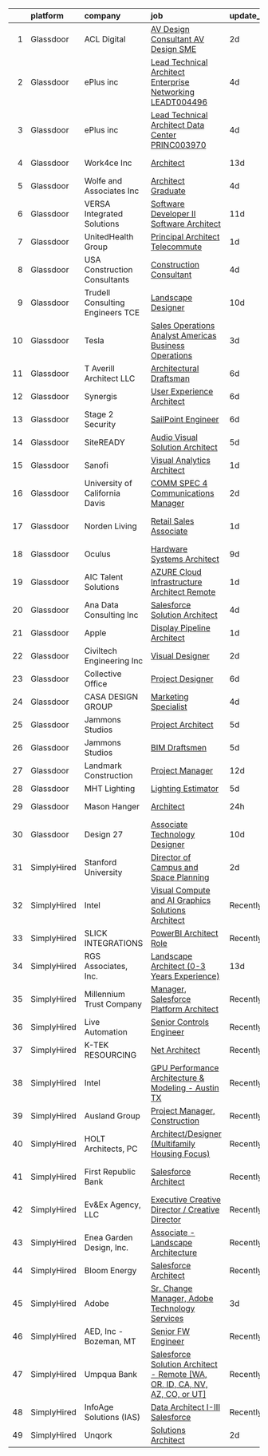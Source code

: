 

|    | platform    | company                            | job                                                                                                                                                                                                                                                                                                                                                                                                                                                                                                                                                                                                                                                                                                                                                                                                                                                                                                                                                                                                                                                                                                                                                                                                                                                                                                                                                                                                                                                                          | update_time   | location                 |
|---:|:------------|:-----------------------------------|:-----------------------------------------------------------------------------------------------------------------------------------------------------------------------------------------------------------------------------------------------------------------------------------------------------------------------------------------------------------------------------------------------------------------------------------------------------------------------------------------------------------------------------------------------------------------------------------------------------------------------------------------------------------------------------------------------------------------------------------------------------------------------------------------------------------------------------------------------------------------------------------------------------------------------------------------------------------------------------------------------------------------------------------------------------------------------------------------------------------------------------------------------------------------------------------------------------------------------------------------------------------------------------------------------------------------------------------------------------------------------------------------------------------------------------------------------------------------------------|:--------------|:-------------------------|
|  1 | Glassdoor   | ACL Digital                        | [AV Design Consultant  AV Design SME](https://www.glassdoor.com/partner/jobListing.htm?pos=128&ao=1110586&s=58&guid=0000018378ac3891b6c5d2a4473a7402&src=GD_JOB_AD&t=SR&vt=w&ea=1&cs=1_2d804228&cb=1664176896750&jobListingId=1008158790257&cpc=654405A9B1E0A9F5&jrtk=3-0-1gdsaoeaukhp8801-1gdsaoebhii2p800-a48b8f7bf8cb108b--6NYlbfkN0Aba5oU64R_O9Kj8y6RMdSSFXuPwn88DcWu9IRDlipDHjxHIIFB0atBqVJ04z1yB3_C10UmKn5Ns-jDGfQnqMmqUtFNsTbJoB8QM0kjbjP72P7jMGWB7mso9QClmPxjJVpHP1iyI8aEl1cFDRyl4aGzF44idyoLwrQT8_S44YhgNWiRA-zJJN23qLWLgcG3DkKKU6970KpA-L2xjX3ZwNLeEkttkU1f2ExHlB6Naz4q6FyJX3bXt3t3V3IY8R3qvokMdWeFGCv9blMlrdi23NRiGfk7JLfW8lqKDf3dZDRJ0LKpHHQpR3-Dc8t1qKjbl7pPbcxpQ2663NKfjd-ftSnk5NP3ZbOdz3Wia2FHL1o-94nJGSMtMSI0OMcvT8z-fOlbOZnjCtIcmUnf3sntHTtTaJJEqfuPsFnJCdwmqowYtkPlqEzpfKiN7pC9kiAMjLqUHAA1wL5yqH3zA9bDwxouPnFBqiCmrpPLL5ErmfiTSwc4l2QbTnZVNAiFW_ENuhs-zb4trzLkOjZCc1X5BJY2)                                                                                                                                                                                                                                                                                                                                                                                                                                                                                                                                                                               | 2d            | Remote                   |
|  2 | Glassdoor   | ePlus inc                          | [Lead Technical Architect  Enterprise Networking    LEADT004496](https://www.glassdoor.com/partner/jobListing.htm?pos=127&ao=1110586&s=58&guid=0000018378ac3891b6c5d2a4473a7402&src=GD_JOB_AD&t=SR&vt=w&ea=1&cs=1_ddc3ecb4&cb=1664176896750&jobListingId=1008153965533&cpc=6FC5BA77C9A4CD78&jrtk=3-0-1gdsaoeaukhp8801-1gdsaoebhii2p800-c379d915d9765abf--6NYlbfkN0B4q5ZfxtiYuHthRCrlNTaH3IgnRrb9iipLWN6eJD-7mZ_ik5fnnuNKhefJl6Hd362-wKnzanGuGDCmAijqQ0cNMfGLEgjMczHvvvBaXhfQHNFH4cTiic5SvmK8aNDVT-dHBBaFmB8eUs45zluyZ1CevAUtHbfLYB8RPGXse5guVAlLl_4ekojHZzMdxUsB1GUtGi-7JrL3s3ANmbAY2ZE_L65ryn4Kz4CTf9zLdB9UNaC4sGfmQcxBc5bKFeHnOISQNNsnx-R4JAIMLTnsYaE3vGmIVeUzi_bR_q0-zcgy5u8uoXue9p9CPAgsiWS9QClWwU5IyKaMRJGozfGbJ3DkB-MyEajEymv0DoJTnGloF1KIxfMR7WezkXqklkePnnp-OkCGFJyw-uznbg-HP00MA_EuecZAZKbhPuzIHS_kVkB_e5jGrFbTX6Q1WwKBs7CIfTp20I2Tt0tHTtTyFnJbc5YPcBbYsOaEFUBAbd6UnG3GcAs10oxxqr0AmpDuVGVjR6eTwA8Fe2qt6KzpoGBJQb00G6Qt8diL916xLpLvckIAjaLExyUxs6nT5qLB9LhMaLvb4IIQKxd-lRyUprQ5)                                                                                                                                                                                                                                                                                                                                                                                                                                                                                    | 4d            | Remote                   |
|  3 | Glassdoor   | ePlus inc                          | [Lead Technical Architect  Data Center    PRINC003970](https://www.glassdoor.com/partner/jobListing.htm?pos=125&ao=1110586&s=58&guid=0000018378ac3891b6c5d2a4473a7402&src=GD_JOB_AD&t=SR&vt=w&ea=1&cs=1_96716d53&cb=1664176896750&jobListingId=1008153969046&cpc=451933188B21919D&jrtk=3-0-1gdsaoeaukhp8801-1gdsaoebhii2p800-7cae83411317af1f--6NYlbfkN0B4q5ZfxtiYuHthRCrlNTaH3IgnRrb9iipLWN6eJD-7mZ_ik5fnnuNKhefJl6Hd362-wKnzanGuGAgmA98uM-bnjRFgf1a3sgbpmJVUcJpSgA5Z313VRrElYdsoZo1nSQjsJVlv1GMmpLHLByR3kx2JC3y-47lcPi6EemqoFpQ_OSMudgYAUQW_2g0_pJERq_AGrVQp3PX0Tf61vEw5vPZzAUXxm7czHawg3RYJAMEDj2MPnWdYuMduFeG150VafFfWJiG6_J1PK-AtZpg0f_7QEJ-SqkY-FF5A3usRNZjhDSYFDwj3Av5fJPrykcuwKA6PWNeFQkowHU3z9FaP3o1pvuEascVfW25OSQhfZP7MOI5szts9guuqZDW8Q06o4oYe0hWwI7F6g2kJlBWG7_9RqsckvR8-NoR9JVCPE-Z6rAExagpxLK7Xp7DiTea_pAEZWbx3T4XY49snmV6CrSijFfoeKLPR2XWGQxhsFZkDjfe1e1WANzeGiTTXucIeYZLMajhxllRZPx0QWflRJb6_bbhwJmznzrIKKEv2oQeKYxZFMjGbmqa0NK7UjXUqTQQiiGx4se6wJw%3D%3D)                                                                                                                                                                                                                                                                                                                                                                                                                                                                                                  | 4d            | Remote                   |
|  4 | Glassdoor   | Work4ce Inc                        | [Architect](https://www.glassdoor.com/partner/jobListing.htm?pos=105&ao=1110586&s=58&guid=0000018378ac3891b6c5d2a4473a7402&src=GD_JOB_AD&t=SR&vt=w&ea=1&cs=1_bcb864b6&cb=1664176896747&jobListingId=1008133995589&cpc=DB9C765A2BD84098&jrtk=3-0-1gdsaoeaukhp8801-1gdsaoebhii2p800-496449f6b3852827--6NYlbfkN0A9PPlI9x3VLA7Ig9DMYQv8oZV6AhUmXfwocfR2_GxsGThVy1rJv4gTc8G3n1YYfXR9Lmap99H4OFAMXtfgEU4HIVDL6EJJq36PjgPXY6250pyi5nhVYbH3vbIjMRkN8fGaukNj6jEv7T7SA-06DIU2ipjjLO_n5FPzP4Iml4pQA_gEVbY_xt5f9rQ0wJSLnAP3-OR_vLYNjFu8C1aQW49IKzbABzLK17QO-goJRfy0RQ_L0qHaDLZ-QgsusOubGlHAcWTt4J-00-RJVEhROsK63_cH0vurQr5hJTMNEikYxjcQ62Kcv_VeRpcVWv7E6JjeM7KUz7h-GGao2OsOMJAVQcFemm4r6gY6PjwR_bYJ3NCfLf4WtGE61vHhYfENo0EV6I7JY33NLPxYERgMScQGaBDr9HdR6RXOxVTRKQMiDm-Lk2RGMxA7js5awL8RWmFrHgx-cpBKdZbMG14a1c6h_DNPRdFhIeQ8XwFXTvAiuqEUZsuBTtDjeG9YrGo1NUwyy1sZE7zuww%3D%3D)                                                                                                                                                                                                                                                                                                                                                                                                                                                                                                                                                                                                             | 13d           | Georgetown, KY           |
|  5 | Glassdoor   | Wolfe and Associates  Inc          | [Architect Graduate](https://www.glassdoor.com/partner/jobListing.htm?pos=109&ao=1110586&s=58&guid=0000018378ac3891b6c5d2a4473a7402&src=GD_JOB_AD&t=SR&vt=w&ea=1&cs=1_1cb76f1a&cb=1664176896748&jobListingId=1008154474786&cpc=AD83F33F617EC596&jrtk=3-0-1gdsaoeaukhp8801-1gdsaoebhii2p800-34ea176248ac4f1a--6NYlbfkN0DSuD1-i6yOw0A_spq0-wUw3pG4wGEpwghfMfT3FNG6r9av4v2MNC0Ecwcxp_prGNIGBXOiz6RfGdMmgJK0YlNIvrYD4PuYzqhohxCMI72P9S9N31pSoJXeVeAM10v0R3baZ8M5C3dlqOl0xjXQmtgBREtEySAY3R7l419Bpbc8fLYnmgPpTk2PAsvnCsTWHn9C7o6q_e59vG6ycx-Hk18D7s5iEd_gY6sxCyDHgGwgFiJvs4G4q8wDGB3I3k053KKAh3eRiMat5OfqZk5m7_1xb2qvDu2J103OjubS2nnoH8pu0dgfbXv5BHAp40AJmmoOH9rmlNK80j1eR8Ni5Fk_4LvvBh4wPjd4lC93zZhPV6Xizsl_iK2aoyawm_5YGlXHgRL_8nQEfuTqJtKh-dlQdNRtTRbVHksvZg4JtQqYTrfAyWyQuY3m8hhhGqCjNqla_oEy9524v-9HFXXw4oCKUzhPuG8HddPbgpTBLguzHd35mVsuMRQ7cQPDNL-95-1ViGK3SpE6BZMsaYTJFvvcL_62El7Cmwboss6OETpQk-7-1oTD6YlpBcGMjc6GDIPllXrUhdmWErR0WyFwiTmq)                                                                                                                                                                                                                                                                                                                                                                                                                                                                                                                                | 4d            | Fort Wayne, IN           |
|  6 | Glassdoor   | VERSA Integrated Solutions         | [Software Developer II Software Architect](https://www.glassdoor.com/partner/jobListing.htm?pos=107&ao=1110586&s=58&guid=0000018378ac3891b6c5d2a4473a7402&src=GD_JOB_AD&t=SR&vt=w&ea=1&cs=1_50e53cc0&cb=1664176896747&jobListingId=1008139704686&cpc=7B56092626AD5646&jrtk=3-0-1gdsaoeaukhp8801-1gdsaoebhii2p800-f7a690b0c55f8e08--6NYlbfkN0CWCJSGUIUF-Yq3qKQ8OSRXtWVl8quohR2ewVP8TxwXYnzP64Jjm1i8h0HojawBlrH8-lWzom0FH-EtFMCyIfeZ1mFJryghIDYDbarZcea4rUYywEjr9f5RmpiV-KZabtngfZzhoK5QDMSpAIwE7rsQIsghtLNVDoLTrlZ7ZutYllDcSKuO6mgBuiZYFYrEi7zB_wiGcXC26GqY7_XKSwjuyJJ1iutpiaqyE_D7qg0hqdx8WxvqqEHLWQPuv1q3glWEnpOUzWSyHQxYPv1QtOMyWSvwVCz8Dot8xaeFsy8UVpldEknZBStTMAWE-BchhROY_N3gr6aiUgnJlwMPDyQ3ELWJDi2H6XajR5oVfEslXfPkE4OwQZXf84A9w-NiiWhYgjbTVrbcoze_FvX-xglY7puv_Fy1Lv1yx92E-vP9aKMm1hsO0YuLHhPwjVHQuRdgP1ZgT7o7_SZQCE3rViA1N09xBbB58X2N6VZaHynbUQa84NlTmGpplN4lVawZtuM1jbZ6KmOUbZQGyKjZjfM82ltgs0ZbYQdi6SLZIrZgON7QF4zT7pil)                                                                                                                                                                                                                                                                                                                                                                                                                                                                                                                                          | 11d           | Remote                   |
|  7 | Glassdoor   | UnitedHealth Group                 | [Principal Architect   Telecommute](https://www.glassdoor.com/partner/jobListing.htm?pos=124&ao=1110586&s=58&guid=0000018378ac3891b6c5d2a4473a7402&src=GD_JOB_AD&t=SR&vt=w&cs=1_77909503&cb=1664176896750&jobListingId=1008159616811&cpc=0C139D4CAD5A6DB2&jrtk=3-0-1gdsaoeaukhp8801-1gdsaoebhii2p800-877df393bf5e367e--6NYlbfkN0C8O9VKdOj_1Zh75e9_CvYhSsWVxS1Pvi5WUWhsf4w7FOycHcR50Ta-CQORLM6vDVeFlQhssCxZzTGGn9Zkgnzj9iYp2xE--oKIkGsK20UA42z3p4PR9c_LCTIlCRMYSPEiZhqWrm5rFChrN168ht4kzu3WAsUTJO1pXdvO4baGMBd43LYgRb1KwuW7ZKXqIELKAbkhNH3P3PBdxfQJEQahUq6BfinEtk7UsRhGEDFS-b4sJYGE7Wy9tvm7geOOA82rF23dn3xY01TT6Bu_oaItOxxdpbAxBbPQxISXtCML9JU6fs9HJNG8sIVOKbRsZuuZuwbQEd93x06aVJNWRJ2zyZ3mX0x14iBLgu9H7CajdkbDs3FQMdy6yEkeD29WWTWzmDyK2XXHWX3cZjKoXqFV_RFIuR6C9-R0jAgHgIuwmaE_QjI75QdY4JJf-FhD9jg%3D)                                                                                                                                                                                                                                                                                                                                                                                                                                                                                                                                                                                                                                                                        | 1d            | San Antonio, TX          |
|  8 | Glassdoor   | USA Construction Consultants       | [Construction Consultant](https://www.glassdoor.com/partner/jobListing.htm?pos=112&ao=1110586&s=58&guid=0000018378ac3891b6c5d2a4473a7402&src=GD_JOB_AD&t=SR&vt=w&ea=1&cs=1_8c37378a&cb=1664176896748&jobListingId=1008153712359&cpc=8C48BB2340EE80D8&jrtk=3-0-1gdsaoeaukhp8801-1gdsaoebhii2p800-cf61dc46cf99062b--6NYlbfkN0Bi-g4OEguhQEx4pjzkmulzkFDPdVMQm6g82nLRMcVRUPhuZxF0TaNmBSyrJubvVa3C5hy29MJe5QY_ZbRSQ7szGBolHXM3F1-JGp8czO11Jj1HcOFzPBJt--CZSPsO019HnqETVnWW_d6uIAg4nlwd_HuNKrmtexMoMF3CcjceGtDeIXJP-63Br25FzO5WBgdQAwIevih7X34jsWBvdAaKukIq8FRf_cyIarLpHUJro_Wx__RWbFtQT0n0C06XJ3auy83dExbxtq3NnLh8hhaMYLG422LQqycOBg9iWh41hpuy05Wnky9sulV85k0ZYCzJSRTx89cRh2uNM7Epc7cy7f_4hqJ_g0y0GRys6ET74rwxX1jerxrNMwTKP2rj-OIXnUqIeVDvIYpUQKQ-RruMvweaGt1_MgrEkMBITMO3fAfmNAQ_n5T26p8kyG7G-bhkp402yEvlnSSCkvjz7M1ngTG2NvmUBNER0M8lRoo-EN6_-tTzGPZ3OASmZoeP2M_LtHxaPybDfrY5pfVDxPXN)                                                                                                                                                                                                                                                                                                                                                                                                                                                                                                                                                                                           | 4d            | Atlanta, GA              |
|  9 | Glassdoor   | Trudell Consulting Engineers   TCE | [Landscape Designer](https://www.glassdoor.com/partner/jobListing.htm?pos=108&ao=1110586&s=58&guid=0000018378ac3891b6c5d2a4473a7402&src=GD_JOB_AD&t=SR&vt=w&ea=1&cs=1_5d96014f&cb=1664176896748&jobListingId=1008142369340&cpc=D9A4E834C51D285C&jrtk=3-0-1gdsaoeaukhp8801-1gdsaoebhii2p800-da3a963567db25b6--6NYlbfkN0C0uQ_OjZBEbH8N9PhPzJ32-r2FN7T69ttLEYOL_7WIV3qgbQYcdIUtRDUjvujV99J2fJDUvExermgt_VOW089jXrm9tFNHhjipKLOifmjDVNOlV9v3m3FRHW5FANG62fjMTbai_Eih7934ObrRFmFkuZ7yx_TdaLc3epQcxXxK6ormf9q2q-p90LU4DXeH8PfvUFNbHIXDmA4XWj0n1MKB0LjI_wKWyVW488uvTDYM2J1J7sy04nd8a0mw0SvmX8wgZt07KadpO8tfHklDe-hEPBvhQr69p6WIEe15lLciAVwv5FKAJI8XlwQmDM1nUs-MD5euzw2R_WI3XCdj4hac2k70qIyTUxr6CU2XVnU9Co55Dhm3qOz3chnSGnVVMkkxkuKAquM2RkErHB6KNnZKQ4nx2S5sYHXZzL5IOUE17xosbcuCXO1zR0xYsYxVv46nnGl7VGvWc95poB54YXeovwLK6kuCByTBwMsNsOpqJbS1_yvvBaJoRsexy_SN-EkpNRr5Gw1RfA%3D%3D)                                                                                                                                                                                                                                                                                                                                                                                                                                                                                                                                                                                                    | 10d           | Williston, VT            |
| 10 | Glassdoor   | Tesla                              | [Sales Operations Analyst  Americas Business Operations](https://www.glassdoor.com/partner/jobListing.htm?pos=120&ao=1110586&s=58&guid=0000018378ac3891b6c5d2a4473a7402&src=GD_JOB_AD&t=SR&vt=w&cs=1_f79cd007&cb=1664176896749&jobListingId=1008157141184&cpc=2CAED5C921A5F994&jrtk=3-0-1gdsaoeaukhp8801-1gdsaoebhii2p800-836459d91c6adfdb--6NYlbfkN0BkX03mv_qGbDFMol2YHqLRvzzvm2LmpzMO_FcYL_FtJlnJTzsjtFTdelRG5HbGrIeCZP9oCSI6IrQcqH146vbUg6QJccheLNQmVLUrfksjTA3_DWVzDWNAYkY9TXvMSG5HxvKlNiGscIn2FVmvRaF1KD8fWrrtU6kKee3mgDkxytEA382aRW6unqnchbZv6gDara1JRX3cMMNBJDrOsJJwvN4OF8TmZtWghHZeVkU1F67OleHYNCckha2-vg0X1p4XiuB4vvg_lW-Oeu-Z4w22LBj8WzacPvEudVJpHmK7FzhgfEHdRSmmCHnYrlV6iEnt9V0Ems03r0Rxa_MlV-uzM5V51FJ0ZERp6dCW-g-5PPg4kabOaGKLeYT3rRn_5Kb0dSkOYzR8vW5t265VZ6BsOLBZyGJnjvkv7S6VjEMA0L-FuGeQjajfxCHMGgiH0AEd9Bty9Tia1Ul4d6pKR8cK5332AWRzNoemGx7G8UbJ-Zu6_9ZVkBl6Lpjt7Sznjvnkf8ssxA57bdAVLN2MtndG)                                                                                                                                                                                                                                                                                                                                                                                                                                                                                                                                                                 | 3d            | Draper, UT               |
| 11 | Glassdoor   | T  Averill Architect  LLC          | [Architectural Draftsman](https://www.glassdoor.com/partner/jobListing.htm?pos=116&ao=1110586&s=58&guid=0000018378ac3891b6c5d2a4473a7402&src=GD_JOB_AD&t=SR&vt=w&ea=1&cs=1_71495323&cb=1664176896749&jobListingId=1008148797349&cpc=71D4EE06E32D485A&jrtk=3-0-1gdsaoeaukhp8801-1gdsaoebhii2p800-4273ad695dd39f84--6NYlbfkN0DjL0Clq0lpCo2BXjTJa-CNZsdvZz9q1qumnKqgZruiX9qIWnTyeVuPLZT1DbYIFxLShNZ3oiD0Ir8VzfnMq0k9JGk_K6wzMgoWi8DkEFgEBxCHNM2R2cLyVhyre97LKsLkzRPqA-6Ak1uJv6FVsNpFjBYW6CAeBu9COlQAG5STKVAtBirCJ1PeKTcQM71kvboMyyNRlmUg2bjI95GYYlUGPUW7MskG41vcaTC951Z1NHJcPN-Rm2aDtdb7xFZ0LSJb_7tDzclHjcFwjWGqv1exk-8TqYiafnrCT0eex2bkl4DAtm-a29afxrWxanoEAtn6t2bUqboY6Yn-YxludaX-nnwh6IHeN_k8t5QT_w_GhfuhRGqb0mN2tfHMCx7kofwh5QoZSmLtylsttjgt_GR5eDdg-gw5nRH_-jmTOCUALdgaqrZD0UyolF6tzeLqR0ImAPtWFW-8y_AU3tdQcJ3vYmJpPeQ5ZIiDFGeuYPdyHrzCxY3Wbayk7nhncJGPZ3UB9G7LRPWn-kpRHKWWN22g)                                                                                                                                                                                                                                                                                                                                                                                                                                                                                                                                                                                           | 6d            | Annapolis, MD            |
| 12 | Glassdoor   | Synergis                           | [User Experience Architect](https://www.glassdoor.com/partner/jobListing.htm?pos=129&ao=1110586&s=58&guid=0000018378ac3891b6c5d2a4473a7402&src=GD_JOB_AD&t=SR&vt=w&ea=1&cs=1_4f46f9ae&cb=1664176896750&jobListingId=1008148674616&cpc=3DB599BF2F4828F0&jrtk=3-0-1gdsaoeaukhp8801-1gdsaoebhii2p800-54939fd6ad66a2f1--6NYlbfkN0DW_ZuMbP_m-EQUZBg93ahRtEkkdXdviKhoJnsIHoZm_Bzf5R8b_260hvBh4tWqlvgubwUtsNnTTvHGjadAjaus3fVJZ5bAJK9efbS_9cejvOP3w96mGQy0l8WLlTzLQStPotbasuecw4DHYZZf0BbDOsp4KUsWCt7sB392aY1KIrueGbM6McfHN3AH_LjDpGg4fK_k-4STaDDnLXep844Okum7dPXBcEsbM2Sr_Tx6OBH-W_ZE9-sdBjkf13JGoCBukndkmz4eBevPCqh0ayySg9gYMoJgWwufy3WixzVFsYgv3WHBuGx9xUP6Bk5P6GaxCGbTcQVSajiz3PPzQ1u1EM7eVF2gNt6pY2mn_e80_ctmZsWpXR19WNOEtS8lbcPR911voBjYMWWkx4hATVCVxo3v6dFFED0rMrK9wJOVlDrFinIIphTpbSvWAsMDSmtj1uZNRaP8yKCj4LeDzmCC8NuYrcog4P4xAuzHRlzpypK8zfdkR20q2cV1ZfmMVnQwAzAq9PqagUZYyZ8bSDGC)                                                                                                                                                                                                                                                                                                                                                                                                                                                                                                                                                                                         | 6d            | Remote                   |
| 13 | Glassdoor   | Stage 2 Security                   | [SailPoint Engineer](https://www.glassdoor.com/partner/jobListing.htm?pos=110&ao=1110586&s=58&guid=0000018378ac3891b6c5d2a4473a7402&src=GD_JOB_AD&t=SR&vt=w&ea=1&cs=1_be596dae&cb=1664176896748&jobListingId=1008149550693&cpc=EE7F0D06914A6BE7&jrtk=3-0-1gdsaoeaukhp8801-1gdsaoebhii2p800-0ba0789b0f72b55f--6NYlbfkN0A8T88lZYuzf-YiSocU980sXMNm8VYjkAjpTeJrhsXZBo5azuizjI5jDhn4NeyRL-Aw75s_P0iKNzSi5nD62HANd6LMR0pNUtUheOFXb31VSH_6zItKjXK6nUcfSFXtwMcvosCAWBcoCnBcPfZxueKHcjFeiLCG9-5zG3jhKUVKYYEJOElk1IxXndgTwetgTkbztioP4oZ3oL3WC227ChBE8mQ5DLRFgzFIzQzTCFArv4QVxo5J48yIY6dL-8irj7ktdeN5lLvE48bxTe29sufrHLzQ4vaUdRbtZPZTZgeSKJ3SCaUuBQUkdeHovCSr_Of8v5Rcro69J0gPxG_SUkxQpPyoskWAHSXm0-gfYRP5moEJDARowJvKn5O_IfmhIN8eEIK6hfb1eZNzNdGt4zp-OoEjjHVeFJ67cmiz5llYSxwljc9Zfchh0siSpQ5bXlU7L6rtzpuynKTmiHoNOZPOc8PQE8z83yMILgdOFOJ886OxklzlO293hbiJxcqyiqy_XoyK2yRbO4pp5hZVxtVWfMJUubKtGPTglIJp7O5k85ozLrVZUCqM)                                                                                                                                                                                                                                                                                                                                                                                                                                                                                                                                                                | 6d            | Washington, DC           |
| 14 | Glassdoor   | SiteREADY                          | [Audio Visual Solution Architect](https://www.glassdoor.com/partner/jobListing.htm?pos=104&ao=1110586&s=58&guid=0000018378ac3891b6c5d2a4473a7402&src=GD_JOB_AD&t=SR&vt=w&ea=1&cs=1_001a3cb5&cb=1664176896747&jobListingId=1008152013315&cpc=F9A77EB4FA44235E&jrtk=3-0-1gdsaoeaukhp8801-1gdsaoebhii2p800-f8da22d6084f53b1--6NYlbfkN0CEkq9ErVNbJpsjymSAorrcIbhIuxAwQJnRg2deGtmrybZJYh17pfCdakm76au72fVl40M8oJmskUUze52ScoaSKRi_zWyE9nACbcTqnfB3Yfd2KvmXX_0T-Lug_8bODzvIZz-_9KVMmxPgm2pl7A8WfqX5w-BqdMlrh-eNxKetFiziaZKEWMu1ULo08zY8PpDfpao0Rj7H04aF10ZjixiH7BDVkW9MTwZRgcyd__U_TIqT3tUh93rSGb_LEj79dvGr3Mdw1a7e8-B551N4P-xFrS6bVvzL0jKL44gTPVdjxKvm25O7aO8JKzlhisS4UVEFo0ocKp3acTCq2jeTUt5ewvPv37WhTTQxo99HsJ5BlWyQz-Jed2eVWIqY9tj0piLC3XGmQ2y7Q4UiTf28m8PzmU3_SXzgTDYiw4PnD_dIezKlP-NcB7UsZtGFLO7yb08O_OMoyXvNpMgO4nMH5PAlafsQNLzhKL1nl1LdEYoMpe2HCG7wOqsoh_uz3jro1iTjWmf2fEwV7PByQSN6-0FG3HTg9QXIa0w%3D)                                                                                                                                                                                                                                                                                                                                                                                                                                                                                                                                                                     | 5d            | Remote                   |
| 15 | Glassdoor   | Sanofi                             | [Visual Analytics Architect](https://www.glassdoor.com/partner/jobListing.htm?pos=113&ao=1110586&s=58&guid=0000018378ac3891b6c5d2a4473a7402&src=GD_JOB_AD&t=SR&vt=w&cs=1_2e659dca&cb=1664176896748&jobListingId=1008159582779&cpc=AF1E4A3695F490BE&jrtk=3-0-1gdsaoeaukhp8801-1gdsaoebhii2p800-d381ccc180830ab3--6NYlbfkN0C0xan_tKoKpHlPk2i4OCCo2ULsOmeqWWaTHcPP_CkOCc2oqmmfJ2KN2f_PyxN_4Rz7NZV81Cj932DQxUcjVGufVQejQsyZdg9DinkuCG6vTcFUr9ZwoaxvKwBgfW7xCyKqlEKsLapRlZs2WBHQOvOWUr2E2CceBNkO0rlEtU0JVMb_h9hIQEQrUT19ksVwr7wZgAgaEO9qmnUTJHdFs17YdxyGSpJBIjWYKiNXTKyILwLLZ8255vVNKSUFdQsG3Zegki-7K_hLco7w9-XASVOwEsgciSLrFddAm87DIWVkNwVjYmEyPYUTgDKMIAFCR0K8TaLsgla3vLV2vE8lUHkSafLjieeUvPe70TzLns0csmfyLmC_xsPfIJhvUBkr3DbjKE6c7yGi_ZvFmY775U6opChVogHeMD4uLlNFEyBUBxnVwRJfVstvlWQoruKzLC0%3D)                                                                                                                                                                                                                                                                                                                                                                                                                                                                                                                                                                                                                                                                               | 1d            | Bridgewater, NJ          |
| 16 | Glassdoor   | University of California  Davis    | [COMM SPEC 4  Communications Manager ](https://www.glassdoor.com/partner/jobListing.htm?pos=123&ao=1110586&s=58&guid=0000018378ac3891b6c5d2a4473a7402&src=GD_JOB_AD&t=SR&vt=w&cs=1_580a38ae&cb=1664176896750&jobListingId=1008158535376&cpc=149B3D5996025BBA&jrtk=3-0-1gdsaoeaukhp8801-1gdsaoebhii2p800-0dab89a2c54a6e62--6NYlbfkN0BT0ZNq-Gmd0mAgky8lnpJkZ0RDMSGMF0Z5TXhfOj6W5zNkP-dZcrSiKJvtCsXc0HJJUezyk80Yzi-UefKf6USSt--My1jd2uHJNBcjwcN_kqYJ0s86YQOc_8PepAYYj-c_vgARMzvi4Tb8DHmJgXjgX77o6rNe5VhTP0OXdTnfLzbtl2vWTUIaDHEmwm_MZUSgSShhppAgAbQ0txR3RdqYVEQ1vH2yIjEzZWYIm6gEQHgpPvw5Bxb_N2qKs34qbkE_a4UyxccS4goGX8fsa476AH3RIvt1HMxUGoh5sRAtJfgCCGnl_MhaKDMQWESxaXKor4eoyB0amVWvMqG83M58LNxFH9_fGcsDiUn4-P-QMt2u8qemH_5u8Ii6xORerDGJgtNqKcRmonDros57WgerKZst0ZrxiBG7EGEZFLzRYg9uwCOF9fhqZgh80JbKBBZ6ISONzg9kcojIQ23ZJL602-0TrgtWPY5kKIZ5drcvUI963rYuq-jj5wz-d_8rC2vFIW-8qHhAGFBr0VOFd5x0H03e6bU0QDhlVLXz7bl1x1g4VBTs2Mlmk8z1u2a46J6PSlWkFfQrA7AGrIY_EDaQFOyr6pcsKDwGV3mZfEMzqX85tBHWDGCpsc3j2chl2CRI6yzhzuv4niiMQceNStlGZfoOYW-e-8wmWg8rBSK4_O-inIasKa8Txp2oCWUXn4pSJhb8vFi6VvBwdfYXUNJO)                                                                                                                                                                                                                                                                                                                                                                                   | 2d            | Davis, CA                |
| 17 | Glassdoor   | Norden Living                      | [Retail Sales Associate](https://www.glassdoor.com/partner/jobListing.htm?pos=121&ao=1110586&s=58&guid=0000018378ac3891b6c5d2a4473a7402&src=GD_JOB_AD&t=SR&vt=w&ea=1&cs=1_a7d15176&cb=1664176896750&jobListingId=1008159910768&cpc=853DEF62E69EE75B&jrtk=3-0-1gdsaoeaukhp8801-1gdsaoebhii2p800-0b7f782df2a6bdb7--6NYlbfkN0D788tVLZnHYB2JKTLmCXo4PydfvtZKcdbYx6lxKaz3IlftlMCfsI1zuYASzkKNzznMsHBIAoGSr6tW5NuZ4GNIURuh7r1LOMmn1F4rhUlF_FSdIn80oVnLXhM0OU02nO854DJpBJf4OgvARZTZ3yAkgH8pJmsCj792blBxU6nQfqNKDDl1Dsw8xChjvmryuucknW95lNJrq_-I9p_vXNcDAqy8du6C8B1sR-AxyXMyMIqizrNSIybwrPvn7QzoDr_aDjfXniGwh9-MSijPoWLoz-ATGp37ObuIyEJhzBP7d00ySSClXSZ91rE3zlW9X_Bi27CYT3qgrcWclFCO4_8aNUl37TNC1PL8H9FZEIPtodhwIrbbicVi60tPj38fN8jsEAO1TbCoMLTlAnBJl5SYdlyDed7NZaU8xt1C2LzxJLzey0Xjhmmm76z2QdppW4-fOQT2K25WU1zhGuCbESuj6CxomgtUYBS_KdMmVqkNUMTsOzsoES1xmjnvyQOmahBX2mCYhdgRNBT-jpw6_JCx)                                                                                                                                                                                                                                                                                                                                                                                                                                                                                                                                                                                            | 1d            | San Francisco, CA        |
| 18 | Glassdoor   | Oculus                             | [Hardware Systems Architect](https://www.glassdoor.com/partner/jobListing.htm?pos=117&ao=1110586&s=58&guid=0000018378ac3891b6c5d2a4473a7402&src=GD_JOB_AD&t=SR&vt=w&cs=1_330a5944&cb=1664176896749&jobListingId=1008145711590&cpc=1160948BCBA38B5B&jrtk=3-0-1gdsaoeaukhp8801-1gdsaoebhii2p800-a5ff94d743749279--6NYlbfkN0DYl4UJW4r1Vl7FEn6T9F-rD9lpC-0oMJVSiWjK_MGUd8e8cHXcpv6KPyjLHZEfqkW8BcrHOl7-vU7vBGkdD_Nax1SK0cUbvts2_TSlE2IgnfTfkATA4YpWZkdoalk1_NkXxsrUKCyLdz1zhwQs33M8woH-m4ZLERf9Ij1Yzx83pbaIx8XqYh1D0qMDB6-8JDnXSQCen_9M2Wf3wAc6ayekroiIKTsgmnsOXLePh4NaBmejCBfH0m5eydx63yMFW4VrrNXGpxTAisNj7cPeBCiPNJ7-zlksuqvDVYa2brV2G9T2un4aP-RAeEFy5llYsBCi6z5Obz9SnD-M_eaATqPhJIOHdIRNBQCyLGqy6ML4KLrQ2LMtOOESjWpJddpIA_gIG8ks3gsSqfwf6K1oxy-01tle99V966k82HlQIeg5WMdkm0R8ou_wrTKY2cmo49Ov8OywwxnAqmNnuw81naHGiPTK2sJWxv309qAKxMPqbveUGd6SbTvqfwPTtD3Pgj-MEOMlSV9Y5nkgxdX03enndaVVm5zeyKKLD1QzyatUjGLw211pBR9lSReqIHeHtWk_88VffT5IvgiwdqQvNdsrfqRbr-NyT5mMhRcMnNQ6h6A-YG_MOY5BjZdKNiN2UMQ2AV04rIwMRw7Fz5otk2iCThepcUlw8zZg9Piq_02yKxssT1npyIXmdBWkC58vD8MALYNbOEbpUPQha-Da79ye95jiRrqZgpqS370-GSK_igg5EV8QAdM0RX6QO_dBz31OCfqyIh8MNaKaJSnRm-lwySRIls8hr5O8jwYFjMSejqgsly9jkLTdrwQmQeJ2HSOaLhU8T8HQHTugItPFhU8TonGNsdHbhT5xP4n1wTVDX37sMZlT5d5cWD-oYgdpQM-wS4dG7O3a9rIGV6yCLU9xxT4r1A8J8k1uY0Ua-FzgMGXUVCpieMfboz2VVXoaWTGouwULM-FMGiycRi49zWsrCFg5KoJL6ngK5PZZkeafQCLMsC6lDucfRDZ74NeCn22wojojBT7_fZ1VwxGKGFwKEsEapXay8Z3T14ui5HDbu87gFIzVGVfkYSTcml9W1g0gnNLoEG1KBg%3D%3D) | 9d            | Remote                   |
| 19 | Glassdoor   | AIC Talent Solutions               | [AZURE Cloud  Infrastructure  Architect  Remote](https://www.glassdoor.com/partner/jobListing.htm?pos=130&ao=1110586&s=58&guid=0000018378ac3891b6c5d2a4473a7402&src=GD_JOB_AD&t=SR&vt=w&ea=1&cs=1_cce86c95&cb=1664176896750&jobListingId=1008159672429&cpc=42BEC95245890617&jrtk=3-0-1gdsaoeaukhp8801-1gdsaoebhii2p800-54eed628df11b517--6NYlbfkN0CxPkF-BzwyCLkYRtldzuYmlWlTONvvGt8X2wwBmP0USINRxlVSG11m0YhMN7f2FWr_Q_EHxxPJhHS9ixp1_cpwTIOdx0ullFSE0w9Ox8KddO4kx-i50htoJVpvzrGKp8qkAtN39V2Pif3NGzJKmbptUHWQU12lQm2X4UXW_lqej3SxARc4Xp4bSt6h1n46QRQCZmOUR8gsgQhkzJkw4-LkSxsqg7ioXInt_uxIQRvpw_L--54oRx2ImHBDvZyEQHoclNrbDCvSoP4mqpe3QcQbLSqnf6mhii4BFd3cZFHLiE1kT3gqxVj5QpdjLWCALAZ1s9k3TXU0D5ODqqbQC2ON3HCPPb-I5M8bAf4xKkH7E6BAE2nRRqb017PyFtpu9Wp9J682jfmyPtROXDDu1_VZcLYkANbXkO-hkxFLeuuvalYhfuDLxGpptkXBM1r_jujosiQJkELU2A6Qd1UW_0clA-Dcfpad-KdcPX9fYv8wYdl5lJLF2NtjMFCORvrsPg3zye9vapuz22B_2SAhwho9foZP1CUH70A%3D)                                                                                                                                                                                                                                                                                                                                                                                                                                                                                                                                                      | 1d            | Remote                   |
| 20 | Glassdoor   | Ana Data Consulting Inc            | [Salesforce Solution Architect](https://www.glassdoor.com/partner/jobListing.htm?pos=118&ao=1110586&s=58&guid=0000018378ac3891b6c5d2a4473a7402&src=GD_JOB_AD&t=SR&vt=w&ea=1&cs=1_00b70067&cb=1664176896749&jobListingId=1008153627392&cpc=8795CF9063CD573D&jrtk=3-0-1gdsaoeaukhp8801-1gdsaoebhii2p800-e817c594dc8557ef--6NYlbfkN0CE4oJ6ADOgzMo6rVWG1sja39QP9hSoep3-VANbPJrAxhmQQ9Er9BBEJWYAYblSvB1fFJrUXDlpOBek6CrXTSI0VEoQsvaiD1nzY_tIjio5oR5EubavtdeSR1l85ZZD7XIc5C37VfXvP03aGwsluVdYt1jwO0Jz0T7MS_4iVNPKqy0CzXs3DOGKjQoTYH-52WDDxDvsynukQ8Q6yre_vQNJKWZ7aF4nb81BqYEqfdJBf9dlCMTCsNh8XaWViSv0BjbXSuVcq8GhZNpTS_2253nkN9X02_lNx6iM9Aqhzdu9Y9bEgf-vTrYhR4KX4KU6vz-bwWWk1o_VsQSqGMb5a8T9d0fsbFDRRynFFQ6crOzdd3j8AmQ3_niZKiiAgcBR76ooUpOxM0K_nr6FPWY5Rjf8QJ_GQgQtxGKE4w_8-9KGm8YDUZZ3Im8Sg1G7IWGXyl7VC5MyIDjK50ZrWubmH912tHE68rneNL10MP4O9sHHZBau0SWf0fxjhju3jVV8zkpVJGGqpIUm4Q%3D%3D)                                                                                                                                                                                                                                                                                                                                                                                                                                                                                                                                                                                         | 4d            | Remote                   |
| 21 | Glassdoor   | Apple                              | [Display Pipeline Architect](https://www.glassdoor.com/partner/jobListing.htm?pos=119&ao=1110586&s=58&guid=0000018378ac3891b6c5d2a4473a7402&src=GD_JOB_AD&t=SR&vt=w&cs=1_f4d1de96&cb=1664176896749&jobListingId=1008159703270&cpc=C4A69CCDBB3B9599&jrtk=3-0-1gdsaoeaukhp8801-1gdsaoebhii2p800-897363c5b19472ee--6NYlbfkN0BvKrLyj5gPmtZO9T8euul8TCxuuKNOtzRJOomxnwSEodTz2Bc-sPZl8WPllYOnI2gQ00IsSD3aleg93NtpTnPPX2CRjtEcr0KIWPJN8ouET0c19NHN5rLphmwauKsZzRKdvfGWESfOLqAceonK3y6BqOcQhmEeggu0h3DRSB3--GGHs2Iqq9g0ec04Cxal9sZcqsIVRQ_Db9ZyfZxCqpNKMQQajBkrAbmFe0cRHv9hWAerxEGUp4saAkXYiNnKNqw1ieNImQ7BkTMEnNl8xqNO5Legwl2gcrlRhDHJxu1zUVn05CIAaflrwWynlffRFeTQt1V_-W0EydicMXw3YKNkvdVbusL00JOb3KJSPQd580Rm8IGVItzezRDW2XJ_86a5zSNlp9bt1EUHW745sQCySgxDDD2n4vxN00cuvgfGbA6bEgyrcIZ_jzXDTnMt1XUkL1AY33WWEhO92RAiSL79NOVHif9wl4drK1l7y5MYvI43QMYe7fZLACS04o-8kO9lgQljJis5NeXpc22WGEI5mQv3hbsRDdNnWpz5PsFhewTnai-p3j1SHLWCTNzum7m3NCsjOxJcO5CORQEjFOkaqxhrh-mztTae6TU5PKMVl5CFY2GHh1-a6GPS35WZ2YgFpAySLKJm4aJY7Oce0lGyh0BIMdwmK4w0ihsv-1ZMiabczSEpPR1TVFogNI4pVOSERMcuyT8CEzAw79AqGV9vFJowk34qTyxldekXyIZg_Osrlnd3wRTT5NV3be7CzZyXuJcg1QqXXrxpSpb503gcZEcWodowOXiEcHK9P2iHIQZBq9c4H8afBrCpGU1hupBG6mjCpENIZjSy0e7Gj3jEyaT7OGs08hicSkkUiUavAj5cft75Dv-oji_H4ccLxIPgTk_L2x1d4_dUm2scaGbMZrNPhC6BXau46MQMjLVh8zcZiJe-9gBtWJZkDZYSFiNcVecURHZeZ_eyCx9XDDjF)                                                                                                                             | 1d            | San Diego, CA            |
| 22 | Glassdoor   | Civiltech Engineering  Inc         | [Visual Designer](https://www.glassdoor.com/partner/jobListing.htm?pos=114&ao=1110586&s=58&guid=0000018378ac3891b6c5d2a4473a7402&src=GD_JOB_AD&t=SR&vt=w&ea=1&cs=1_ededffaf&cb=1664176896749&jobListingId=1008158470622&cpc=1D891ED3EFC3904E&jrtk=3-0-1gdsaoeaukhp8801-1gdsaoebhii2p800-dce856162c5d9c34--6NYlbfkN0BzyiZbiuML3GXV_IMPDw3uYzpz9TFv5d_THROTaI7-Eyd7WJTkeuVfrLMXWPduVdvYuBjB93frQTwp8LNcq9b-8jKlPEc_buHWIAWSNT7ZTd_8YiZ_nAWzOtCzzVRGvz5S3BabDcOqso3kRsq4274EsOxK9mm3U-V1AaSGjeFXwPferKK86LuDtnGIMaK026sEhn1QQP1bmYLKwWLpT_bxxO61L561r-h-siN2CdoIdp5DjbsAeKcEZcTrAPTxUYrDj2uzmteEB2FkKZBDXhgRgnTzbDpHBLgLNPGtvUUXQg4U2kceFMZ1eNbjpnTIw7WKOrPDpZ--zPUvOdOgfzbSM5LYda9yThtCwwtH_Itfn-uONpm_k-qOuezcNP3cvRnEwc1JkUy6mQFrdb9KV8IHza3Z1MWtJixK9nN8leZQx1EUJjW3BILLMElK6dtLN-g3PLYq2rtJgXv81FOkx-8bZx1CYX_qWucUa5BVNejv_8hzquCRlUS96z3AAJpz9u8%3D)                                                                                                                                                                                                                                                                                                                                                                                                                                                                                                                                                                                                                     | 2d            | Itasca, IL               |
| 23 | Glassdoor   | Collective Office                  | [Project Designer](https://www.glassdoor.com/partner/jobListing.htm?pos=106&ao=1110586&s=58&guid=0000018378ac3891b6c5d2a4473a7402&src=GD_JOB_AD&t=SR&vt=w&ea=1&cs=1_54e1edfb&cb=1664176896747&jobListingId=1008149703419&cpc=7B914D47B0B0E7B2&jrtk=3-0-1gdsaoeaukhp8801-1gdsaoebhii2p800-bca5375ae1d2854b--6NYlbfkN0C2p5omHlAeb-LwWAvBTHbJlSIaApXTi1AoeKja667Lm061hTV3huqX_rqPckHHSQU-5VVdeXhlVy7wYOe9Dw77TyAuxZODUImCgg30ijEvuhRc_brHa-GKvGyURHINZtpDpH4qVNTSWQMwfAAfRyZquy_CY6NNZH1YHsEQviresYZ_H56f8WrBzWuE9a9Elzc3AO6X25v5FT9rQ-y8ZEERDPEve4F4eSORg2Z25YYG02kRQaWCVVW-A5YGutRQN7fPRd3jbMpVhJ0Y6q1EqlAmi81FRt-n34cdeApovtDNPSw9qdbP2tmP49_1VquzgrOOI8gDhSKM1ZsXaZc97W8tiEyJfjJvklL8xuFXkQBtZ7Nz3OkNG6ciCSurwKpnCBXUnWbR_yTni1jWtUoaaWPeOQ6LJvkAPSnq0XFKIMTfvXBbfdR0bv5tVeLALGnACbTv5p7IbkjXx_cvMJ2-osdmo3BYbjOs4ftiGZxk_ptc8KxmpNbQiMNl3A8PZH0rc-koB-eASB-xtg%3D%3D)                                                                                                                                                                                                                                                                                                                                                                                                                                                                                                                                                                                                      | 6d            | Chicago, IL              |
| 24 | Glassdoor   | CASA DESIGN GROUP                  | [Marketing Specialist](https://www.glassdoor.com/partner/jobListing.htm?pos=122&ao=1110586&s=58&guid=0000018378ac3891b6c5d2a4473a7402&src=GD_JOB_AD&t=SR&vt=w&ea=1&cs=1_ad01efff&cb=1664176896750&jobListingId=1008153878102&cpc=632C08DE5A4EA969&jrtk=3-0-1gdsaoeaukhp8801-1gdsaoebhii2p800-3af6c854f5393ff8--6NYlbfkN0AtR68e5gWpPxoovZgA7Udo-dcymoK0NpHFMpIgh7LYz4iBD93GHeZ_6cU2c18R1H1j73pBbmwckNyytZ-nOChncxSFkYE-wfYuvH-nvI-CTLhh0FEk0TMoWviDodHlIlQr-SYYNBx7ELUJ1epTArMSAS2TEZEe3IKNRPT8SUWyVQdw9QZOmB3pQ7qSWHXr9z-IJ0cOXVj2UhTgRVJHvHSGldKAZe_u7HEmtY7ntEtSeluLlxSRX9teNUhl0VpRrDy4JMc9sWtcpvNCvK3eKdIFLmQ2Wbje7HyUSpgbADOrXfqxGTTv9P6FuhIedGJoahOoWSK9QPZtHMLarg0vs5JlM43igeMViYSKxT8UdGkvoRKrGlQGbjnHW_EB8T6D2VfFBeyd8KpUFXN0qWz9sM6hiLcBvmp0lwAm-zN-KU1yp9i7hbulPfgO5pOHZmniSHhGXlq5LNiwnsE0RLMrYV4hqRXouZdUP4MsFKXg4S5eHoCxDJUMlutKI5ZM1IJaYa8%3D)                                                                                                                                                                                                                                                                                                                                                                                                                                                                                                                                                                                                                | 4d            | Boston, MA               |
| 25 | Glassdoor   | Jammons Studios                    | [Project Architect](https://www.glassdoor.com/partner/jobListing.htm?pos=101&ao=1110586&s=58&guid=0000018378ac3891b6c5d2a4473a7402&src=GD_JOB_AD&t=SR&vt=w&ea=1&cs=1_9c12d16b&cb=1664176896746&jobListingId=1008150907406&cpc=B05C06C2E5790446&jrtk=3-0-1gdsaoeaukhp8801-1gdsaoebhii2p800-429b3a9f9b4a5e3e--6NYlbfkN0C2ruSLbldHgJRxGqX58M4ekFWuaOJ1Xy3nZgzYPyc2K8SsvUP-IilMP6Q75pMmRtlzxC3RWodke0wzAK9i-C0YG6jGOuWfidptN3WmMa88f3Na2tggrg2HUIsGnTqt5OksQSbO_vIctH9W3x7jEypI-zJFYnncMNcQiI5IXUDOkPklQoWs_fSXP2NW-ZeO4YaTI7a73pQJFAGhK8aXUUkdAKQZqSysemwlRgkkRfOLBWwVjH1tUPgZTDmToNujLGax6PMSPg3hPVZ9WBQtI__8SnZyu9xFpIxAemGXTpD0jp0lg8zZfcMcTGuYdtIpR7e6se4Y6I9LljW21ZCs-S9rR-5WXjbNk0L6n9yv_gvArPliYnhrEW5T5IzWQ5Engj1gpNFEpLreFUaATztSj1tT9d850_MAyUDbq74BlcisphBcxB_p1hCEGe0KSYJYm1XWmzmyHBMe96mnTGAyZd6uDqzxBkTGgeyAY_22AJYmqmN8iJpKlLKqyxyiRPFNNmVriK512in6Rw%3D%3D)                                                                                                                                                                                                                                                                                                                                                                                                                                                                                                                                                                                                     | 5d            | Scottsdale, AZ           |
| 26 | Glassdoor   | Jammons Studios                    | [BIM Draftsmen](https://www.glassdoor.com/partner/jobListing.htm?pos=102&ao=1110586&s=58&guid=0000018378ac3891b6c5d2a4473a7402&src=GD_JOB_AD&t=SR&vt=w&ea=1&cs=1_06fd7d84&cb=1664176896747&jobListingId=1008150920256&cpc=721AD2F95FA15260&jrtk=3-0-1gdsaoeaukhp8801-1gdsaoebhii2p800-3c0024d39d289236--6NYlbfkN0C2ruSLbldHgJRxGqX58M4ekFWuaOJ1Xy3nZgzYPyc2K8SsvUP-IilMflrojyxXmJndH0wqxPohO1VNHeyuFAeu9YbEjr_laXcKdLJ6LVs98o1OHL2yP4uBlxUsGD689_WF8pUGytL_ArlUwQppUv3GRlKtM-rwv4U9vVShlCNOQcxuW5Ghc1Fv_JiEz7xvbPKqsUd3AuHqBiXWI66Mk6FE7Nu2rZh0oZzQS7QZYjlymUswLKzxoYYZCX73GcmBuK2YSHBrMXXco8ED-lNwgwsM2TKIvpfIPtnvYMo0D6XSjnUpWcHXmMQTrvnZa3NfRBbkjj6SjLTyaGMdGDktP2n8UVbNPQAfUOe6HlwEGo1ZhXEPllScpHTt739XMzhJgVJgJzARC2WmrzzQo8ex4Ts_XBd8w0RyUo5iO-AGDEY-9kSq6QRytGRRF63sQa4_O03pnqLMfkoyanzd0I72-Y6itndB_wTV59cAuXnvkcEuxgc8_SUJg5R-OP2STh00cu5TMFEU-CmsIw%3D%3D)                                                                                                                                                                                                                                                                                                                                                                                                                                                                                                                                                                                                         | 5d            | Scottsdale, AZ           |
| 27 | Glassdoor   | Landmark Construction              | [Project Manager](https://www.glassdoor.com/partner/jobListing.htm?pos=115&ao=1110586&s=58&guid=0000018378ac3891b6c5d2a4473a7402&src=GD_JOB_AD&t=SR&vt=w&ea=1&cs=1_0c8c0246&cb=1664176896749&jobListingId=1008137508236&cpc=CA5E2B5B7F82281C&jrtk=3-0-1gdsaoeaukhp8801-1gdsaoebhii2p800-508c8861715b6b22--6NYlbfkN0CO3DEfAY9A68AIVwcxeRGvQUfeLcLgbZIyCfLEHxv2SRUguGQXX01tO1GhDHRM2NIjYfqCrgj0L4lDYNXY-ZWubmFCGs9n_eBd2JnOtuCvAAcJiMS7KT8f0D-jovnswvms0o2xh7Ld1BxcFPqYajnR0JjvRwv5EpJefvK4uIKDYG1LVj8ZbEi445LmWyVF5TlvqVioEdEycF0DZH5SWMK2B2eOmIjSSx-lbkAre3hLU3LEazmUsRJQk8ywYa2Q2vVWfuhJTm854bKEnIKXOOzWRXA3JjVk9p-HBgTVpsgGWuS6HkT65KofJiHACTVwjDlPJvRlRZLdKZ05npyu4srjCh9uV0CiM007D_3RsiDTeG1iZbVTKwxxd-2VOQYuuITGRepNgCQiTmzpGskcl9WMCkGyKexhwBftfgEmyXfCV7xOi0mcMRIFG7vz2cGmhq5WGqcKkLu4QBZAwjMwMnJ_GnyFIvrlAXdD-ztU_z0pJoh8AM6l48-55eBpGK8FGWBJk_6cS-Z5xQ%3D%3D)                                                                                                                                                                                                                                                                                                                                                                                                                                                                                                                                                                                                       | 12d           | Rocklin, CA              |
| 28 | Glassdoor   | MHT Lighting                       | [Lighting Estimator](https://www.glassdoor.com/partner/jobListing.htm?pos=111&ao=1110586&s=58&guid=0000018378ac3891b6c5d2a4473a7402&src=GD_JOB_AD&t=SR&vt=w&ea=1&cs=1_94301b41&cb=1664176896748&jobListingId=1008151536423&cpc=90C4CD7F4113B630&jrtk=3-0-1gdsaoeaukhp8801-1gdsaoebhii2p800-233ef27e66dbc2ad--6NYlbfkN0CIcIrR3lGk60qa-YXZbZOK4VpWme4znmlJDrjGxAusN8aCEUgRmGYW1GcjSJ-PUzQWLlBBeIIDAtaeUoTvLMMlRoLGx_7vPk0Y093rGKfbofwoCd1FSGXkpNVBg9MJA_f9_8q3YzpIFYBTlJyUxtpUivCk6a_enen1i0UFV5HKgZWNhMAO3gRQQmE2lH4bW2-SxBQpciTGS-QLJjacGCV1zVb28yoSrMBD4JS0QRW9T9OEiw7xdA-VXTmFYbOPTmprzhw0SeDaCRqDpbYyamUVfiKaaqoaZPwXy4KdphOfNSRWUJ5G6mI48Aw8V_GqcQjcLKxEdKI8Tr7o2rKWP46t967UeFmqr24cL-jRixUeHRNmuHtPRu71QjI1WWoKehzSvu5ezH3Ck3cW4cgxobyOp9-0Oxm11Yt0eYsjMttgJR0iGwaX2UOuLBIyi4q4RSpTaR5IWnkMeDSnb2kDsgEaFfN6WnA8KbeigcKbPmzZe4vo2fxpLow1hM09u0jPIQc%3D)                                                                                                                                                                                                                                                                                                                                                                                                                                                                                                                                                                                                                  | 5d            | Remote                   |
| 29 | Glassdoor   | Mason   Hanger                     | [Architect](https://www.glassdoor.com/partner/jobListing.htm?pos=126&ao=1110586&s=58&guid=0000018378ac3891b6c5d2a4473a7402&src=GD_JOB_AD&t=SR&vt=w&ea=1&cs=1_40ce4cbb&cb=1664176896750&jobListingId=1008160489285&cpc=C63BD00756FD6F58&jrtk=3-0-1gdsaoeaukhp8801-1gdsaoebhii2p800-1d3e5bc4fa2b9ceb--6NYlbfkN0A0nDLgUcljZWVYwR3C25ucjncE8hhK73nrLAy6bvJCJL0JMmGpz7MieSDMa5kqfTiRwWfG9yB1iBCFSaDLaR5hwCat6Io2UZ5BGl7YB2fafq4MXJp0WlvfgR84fhqZc-NpSSS9qXMAOQCMjAjym9fiRsy6nPmPlVhVpj0_gVoT5MXLMNuzvjbc-feB2iXst7NWTBmNIPGDkWmyKM6H06wHpA7H5wdIwlaCWLZ_-Tl0Iu3dW2EybwNp_0B5VrR2k09R6tUaZjS5YR0SL9Q5Frhif_riw_oTe3aV4N3RGXG2_aLZqXufiBA2YHI88lvn8fctn00s344LyWfhEgS8Ow3WRZnkzWfw2PO1XN7pqV3flSh5KfIGLdEFwZ4eSixp2Z_6pg6_sAlFPK5db28wCVO5pKkfvOHxr_ozl5Y7Cu6WdMOIQB-6ySXGzObcy24aHqHIbgCDvcOAHGnL1VtZRtEgzALUM814LN19PDYpqLQphxCjHIBOGXrGKZn_0er7ldkpiqaFc9XuYNGcelOtB5rX5x7T_WBu_pKR5z5IrvpBZNNV4NNSYyipLFYgnZB49Flrkm29FIoYTqVbtEqe_K8qwWALEDQlkzmywXPF6M6VJnUV5JHUp-2EUvYaIJawS6xxlpAlk3vA7GCPuQr2FiqXfybcf12ZAZUP1JWZCear7Zx1_K72IW8ENsFxVUawuqSqgTrH7kwNfQIDil_9FNJDmOR1nItzWPiTAwiPAhuk9QAG47JwcKO4b-SKmov_u9lepbZGl0WsIw%3D%3D)                                                                                                                                                                                                                                                                                                                                             | 24h           | Lexington, KY            |
| 30 | Glassdoor   | Design 27                          | [Associate Technology Designer](https://www.glassdoor.com/partner/jobListing.htm?pos=103&ao=1110586&s=58&guid=0000018378ac3891b6c5d2a4473a7402&src=GD_JOB_AD&t=SR&vt=w&ea=1&cs=1_58ba499e&cb=1664176896747&jobListingId=1008142358363&cpc=B88C2F2AB74A8C5E&jrtk=3-0-1gdsaoeaukhp8801-1gdsaoebhii2p800-5733fc85bdd770ef--6NYlbfkN0AZdIuP4NPWig_aPKyAkjMTZqaOmelRvYdJiZXCUPZp4_HKOFOnNohR-AAffpjG8poby90cf-4WvFh_OJxCLMemKe2VN2ML3wfOUPI27JSEdLDNNaQgkJy-dq46JdcqNo32lFD7TzSk9EE8C9b26O5Zah4aLSzs2Ju_5nzDQnf9mbjGw7flnGup3CNOeQFsApiFVXC-6TGR2U4tGXzU3-UuBkQip5LFQSYBaA6DJ9ESzXNkb0ViZ6eU6tDiaBLJRDztCbpnjE7fk57y8c6E2da5YtnZY29wau8Ug-wHUeSwKxx5lkIGtBo60UWr37E2_ImOnP6K_-IBeBfQqiiMt5sDmPaxS24MU8Wc7Yva3uS3Ihnjt3VgH_SkE4HNxrzZKtQZELkUzzflm7Istad_mof1lbwdW3-Je1YqTc4fmPyGc-6b5uNJHDFEml5taEs7KuYSnOwcww9wffDbwqslyWbnUWov8NBy5k6igHG_JPFvdXUWvIHuuS5_MRAQqvFmpnWFPMShzzGvTMrKVm1BO8-odYfdaugKhAY%3D)                                                                                                                                                                                                                                                                                                                                                                                                                                                                                                                                                                       | 10d           | Indianapolis, IN         |
| 31 | SimplyHired | Stanford University                | [Director of Campus and Space Planning](https://www.simplyhired.com/job/SaF5xQcMfFZilxwPYWoWK9PmNSyBQcFfrK0Jgeo67erMKYESje6yjA?q=visual+architect)                                                                                                                                                                                                                                                                                                                                                                                                                                                                                                                                                                                                                                                                                                                                                                                                                                                                                                                                                                                                                                                                                                                                                                                                                                                                                                                           | 2d            | Stanford, CA             |
| 32 | SimplyHired | Intel                              | [Visual Compute and AI Graphics Solutions Architect](https://www.simplyhired.com/job/j1qJQbKH9zUpNzHcFI-Cquvslq3f4Ff5KrLQE3alMs4RfIVVxgi9Qg?q=visual+architect)                                                                                                                                                                                                                                                                                                                                                                                                                                                                                                                                                                                                                                                                                                                                                                                                                                                                                                                                                                                                                                                                                                                                                                                                                                                                                                              | Recently      | San Jose, CA             |
| 33 | SimplyHired | SLICK INTEGRATIONS                 | [PowerBI Architect Role](https://www.simplyhired.com/job/KuyS2mLBQJRO3aADrQsPOjffwqJ0fpjWWSuJSqBQFNFwWgjiJggncg?q=visual+architect)                                                                                                                                                                                                                                                                                                                                                                                                                                                                                                                                                                                                                                                                                                                                                                                                                                                                                                                                                                                                                                                                                                                                                                                                                                                                                                                                          | Recently      | Remote                   |
| 34 | SimplyHired | RGS Associates, Inc.               | [Landscape Architect (0-3 Years Experience)](https://www.simplyhired.com/job/8YBvg5oV3sX90O0TUwE8I6aMIOrOX8fhw-3d8ke_uKTFMew5i4Yvtg?q=visual+architect)                                                                                                                                                                                                                                                                                                                                                                                                                                                                                                                                                                                                                                                                                                                                                                                                                                                                                                                                                                                                                                                                                                                                                                                                                                                                                                                      | 13d           | Lancaster, PA            |
| 35 | SimplyHired | Millennium Trust Company           | [Manager, Salesforce Platform Architect](https://www.simplyhired.com/job/muFam6rVYw4SbY4HC4xQWgQDICbSNDszIa2tb3MUo0PbwqbSk92MWw?q=visual+architect)                                                                                                                                                                                                                                                                                                                                                                                                                                                                                                                                                                                                                                                                                                                                                                                                                                                                                                                                                                                                                                                                                                                                                                                                                                                                                                                          | Recently      | Oak Brook, IL            |
| 36 | SimplyHired | Live Automation                    | [Senior Controls Engineer](https://www.simplyhired.com/job/RW14UB_EyNKnBbNLLS6sL8dYUfm0abMroNBUZBTObsw_iwMt8wEAiA?q=visual+architect)                                                                                                                                                                                                                                                                                                                                                                                                                                                                                                                                                                                                                                                                                                                                                                                                                                                                                                                                                                                                                                                                                                                                                                                                                                                                                                                                        | Recently      | Sterling, MA             |
| 37 | SimplyHired | K-TEK RESOURCING                   | [Net Architect](https://www.simplyhired.com/job/1uPQilAX3V-479ff1scEi3qUbgvzFtHzO4sMIn54SywYJQnMJ_kr7w?q=visual+architect)                                                                                                                                                                                                                                                                                                                                                                                                                                                                                                                                                                                                                                                                                                                                                                                                                                                                                                                                                                                                                                                                                                                                                                                                                                                                                                                                                   | Recently      | Remote                   |
| 38 | SimplyHired | Intel                              | [GPU Performance Architecture & Modeling - Austin TX](https://www.simplyhired.com/job/E_86anNJkyQTnxzm-iTLg1qayZGAhHRbPeDj8AOJanAsGEDtLcaEVg?q=visual+architect)                                                                                                                                                                                                                                                                                                                                                                                                                                                                                                                                                                                                                                                                                                                                                                                                                                                                                                                                                                                                                                                                                                                                                                                                                                                                                                             | Recently      | Austin, TX               |
| 39 | SimplyHired | Ausland Group                      | [Project Manager, Construction](https://www.simplyhired.com/job/8FWIn5C4C0nBq-VoedXhKjSvz5YxFxoBYJvsfVu8nZig6PvnzR-8gw?q=visual+architect)                                                                                                                                                                                                                                                                                                                                                                                                                                                                                                                                                                                                                                                                                                                                                                                                                                                                                                                                                                                                                                                                                                                                                                                                                                                                                                                                   | Recently      | Grants Pass, OR          |
| 40 | SimplyHired | HOLT Architects, PC                | [Architect/Designer (Multifamily Housing Focus)](https://www.simplyhired.com/job/92bW0UnSpt1rI5H5iEb4suCHxkhTd4NDV5LeC1mIONK5QO3V8lm1Sg?q=visual+architect)                                                                                                                                                                                                                                                                                                                                                                                                                                                                                                                                                                                                                                                                                                                                                                                                                                                                                                                                                                                                                                                                                                                                                                                                                                                                                                                  | Recently      | Syracuse, NY             |
| 41 | SimplyHired | First Republic Bank                | [Salesforce Architect](https://www.simplyhired.com/job/1himUjN3sj6ttlL_LilZmSC1vaRvF_79e1lG9EKhnbqbKel63Db8bw?q=visual+architect)                                                                                                                                                                                                                                                                                                                                                                                                                                                                                                                                                                                                                                                                                                                                                                                                                                                                                                                                                                                                                                                                                                                                                                                                                                                                                                                                            | Recently      | San Francisco, CA        |
| 42 | SimplyHired | Ev&Ex Agency, LLC                  | [Executive Creative Director / Creative Director](https://www.simplyhired.com/job/uobZ6xiSGn9TjRfAZyuowrIm5d4FTqol79nMQRnU5WHhjHLnGpgYlw?q=visual+architect)                                                                                                                                                                                                                                                                                                                                                                                                                                                                                                                                                                                                                                                                                                                                                                                                                                                                                                                                                                                                                                                                                                                                                                                                                                                                                                                 | Recently      | Remote                   |
| 43 | SimplyHired | Enea Garden Design, Inc.           | [Associate - Landscape Architecture](https://www.simplyhired.com/job/kHfe4whs-P6wixWAWXO0OCvNYIsdNo66hn8yz_GWbp4q6JD2Cq4ewA?q=visual+architect)                                                                                                                                                                                                                                                                                                                                                                                                                                                                                                                                                                                                                                                                                                                                                                                                                                                                                                                                                                                                                                                                                                                                                                                                                                                                                                                              | Recently      | New York, NY             |
| 44 | SimplyHired | Bloom Energy                       | [Salesforce Architect](https://www.simplyhired.com/job/5bAXbqzQk9FuHVlixZ0e1O2c1TA68VCxcsG3YdM2gMSIuJNvB_DYCw?q=visual+architect)                                                                                                                                                                                                                                                                                                                                                                                                                                                                                                                                                                                                                                                                                                                                                                                                                                                                                                                                                                                                                                                                                                                                                                                                                                                                                                                                            | Recently      | San Jose, CA             |
| 45 | SimplyHired | Adobe                              | [Sr. Change Manager, Adobe Technology Services](https://www.simplyhired.com/job/gRRHk7qEHWRWEDGz-xPslXVbdax8vBG6eVWbMT_K1sZ85qqMu3gUaA?q=visual+architect)                                                                                                                                                                                                                                                                                                                                                                                                                                                                                                                                                                                                                                                                                                                                                                                                                                                                                                                                                                                                                                                                                                                                                                                                                                                                                                                   | 3d            | San Jose, CA +1 location |
| 46 | SimplyHired | AED, Inc - Bozeman, MT             | [Senior FW Engineer](https://www.simplyhired.com/job/zINmUZXgScoXXgS_gyiF3t60esMGL8VWIM8nJ8Kv2CvxPHXAK-fHew?q=visual+architect)                                                                                                                                                                                                                                                                                                                                                                                                                                                                                                                                                                                                                                                                                                                                                                                                                                                                                                                                                                                                                                                                                                                                                                                                                                                                                                                                              | Recently      | Bozeman, MT              |
| 47 | SimplyHired | Umpqua Bank                        | [Salesforce Solution Architect - Remote [WA, OR, ID, CA, NV, AZ, CO, or UT]](https://www.simplyhired.com/job/UIbh3xiuxwf6yNCP-WOiN4OEz2XVHG3t_mgQAVBOZ4IYXbnhgCShIQ?q=visual+architect)                                                                                                                                                                                                                                                                                                                                                                                                                                                                                                                                                                                                                                                                                                                                                                                                                                                                                                                                                                                                                                                                                                                                                                                                                                                                                      | Recently      | Hillsboro, OR            |
| 48 | SimplyHired | InfoAge Solutions (IAS)            | [Data Architect I-III Salesforce](https://www.simplyhired.com/job/llqp9bQ4DjiD40WAvR1rEtn3qv7_T6XtTR3yvCAa3urw67Va0PywZQ?q=visual+architect)                                                                                                                                                                                                                                                                                                                                                                                                                                                                                                                                                                                                                                                                                                                                                                                                                                                                                                                                                                                                                                                                                                                                                                                                                                                                                                                                 | Recently      | Remote                   |
| 49 | SimplyHired | Unqork                             | [Solutions Architect](https://www.simplyhired.com/job/15XEeuIYhkWjr6zNG0mdD2DO3_ZxSQfoZB2nE2mbgq5X105KiDve5w?q=visual+architect)                                                                                                                                                                                                                                                                                                                                                                                                                                                                                                                                                                                                                                                                                                                                                                                                                                                                                                                                                                                                                                                                                                                                                                                                                                                                                                                                             | 2d            | New York, NY             |